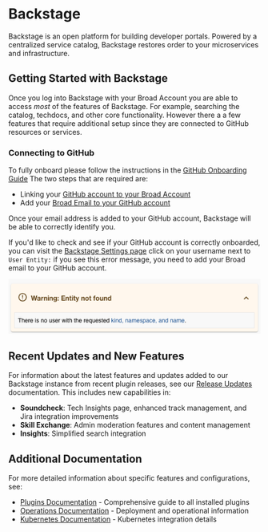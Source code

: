# Backstage

Backstage is an open platform for building developer portals. Powered by a
centralized service catalog, Backstage restores order to your microservices and
infrastructure.

## Getting Started with Backstage

Once you log into Backstage with your Broad Account you are able to access
_most_ of the features of Backstage. For example, searching the catalog,
techdocs, and other core functionality. However there a a few features that
require additional setup since they are connected to GitHub resources or
services.

### Connecting to GitHub

To fully onboard please follow the instructions in the
[GitHub Onboarding Guide](https://intranet.broadinstitute.org/bits/service-catalog/software-development-support/github)
The two steps that are required are:

- Linking your [GitHub account to your Broad Account](github.broadinstitute.org)
- Add your
  [Broad Email to your GitHub account](https://docs.github.com/en/account-and-profile/setting-up-and-managing-your-personal-account-on-github/managing-email-preferences/adding-an-email-address-to-your-github-account)

Once your email address is added to your GitHub account, Backstage will be able
to correctly identify you.

If you'd like to check and see if your GitHub account is correctly onboarded,
you can visit the
[Backstage Settings page](https://backstage.broadinstitute.org/settings) click
on your username next to `User Entity:` if you see this error message, you need
to add your Broad email to your GitHub account.

![Entity Warning](img/entity-warning.png)

## Recent Updates and New Features

For information about the latest features and updates added to our Backstage
instance from recent plugin releases, see our
[Release Updates](release-updates.md) documentation. This includes new
capabilities in:

- **Soundcheck**: Tech Insights page, enhanced track management, and Jira
  integration improvements
- **Skill Exchange**: Admin moderation features and content management
- **Insights**: Simplified search integration

## Additional Documentation

For more detailed information about specific features and configurations, see:

- [Plugins Documentation](plugins.md) - Comprehensive guide to all installed
  plugins
- [Operations Documentation](operations.md) - Deployment and operational
  information
- [Kubernetes Documentation](kubernetes.md) - Kubernetes integration details
